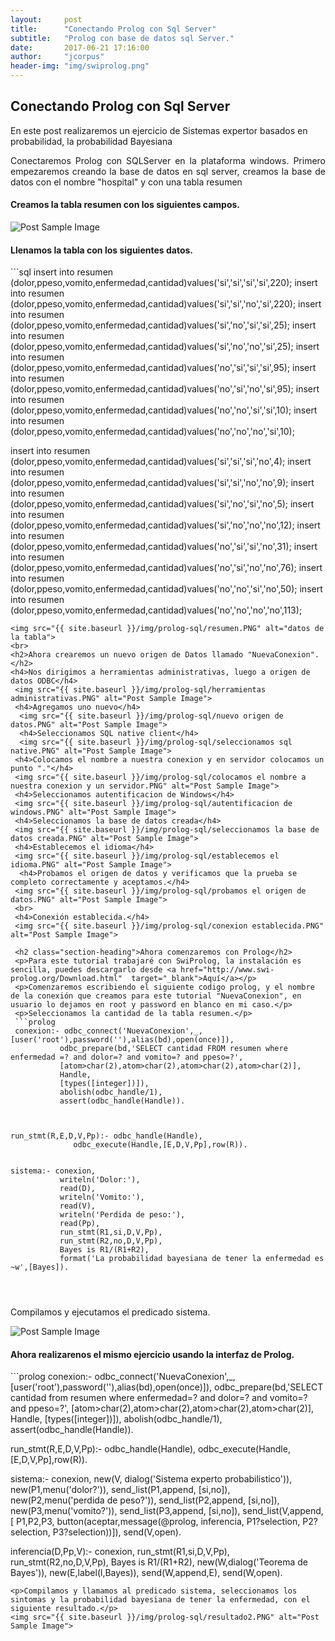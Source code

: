 ```yaml
---
layout:     post
title:      "Conectando Prolog con Sql Server"
subtitle:   "Prolog con base de datos sql Server."
date:       2017-06-21 17:16:00
author:     "jcorpus"
header-img: "img/swiprolog.png"
---
```


<h2 class="section-heading">Conectando Prolog con Sql Server</h2>
<p>En este post realizaremos un ejercicio de Sistemas expertor basados en probabilidad, la probabilidad Bayesiana</p>
<p style="text-align:justify;">Conectaremos Prolog con SQLServer en la plataforma windows. Primero empezaremos creando la base de datos en sql server, creamos la base de datos con el nombre "hospital" y con una tabla resumen </p>
<h4>Creamos la tabla resumen con los siguientes campos.</h4>
<img src="{{ site.baseurl }}/img/prolog-sql/tabla.PNG" alt="Post Sample Image">
<br>
<h4>Llenamos la tabla con los siguientes datos.</h4>
```sql
insert into resumen (dolor,ppeso,vomito,enfermedad,cantidad)values('si','si','si','si',220);
insert into resumen (dolor,ppeso,vomito,enfermedad,cantidad)values('si','si','no','si',220);
insert into resumen (dolor,ppeso,vomito,enfermedad,cantidad)values('si','no','si','si',25);
insert into resumen (dolor,ppeso,vomito,enfermedad,cantidad)values('si','no','no','si',25);
insert into resumen (dolor,ppeso,vomito,enfermedad,cantidad)values('no','si','si','si',95);
insert into resumen (dolor,ppeso,vomito,enfermedad,cantidad)values('no','si','no','si',95);
insert into resumen (dolor,ppeso,vomito,enfermedad,cantidad)values('no','no','si','si',10);
insert into resumen (dolor,ppeso,vomito,enfermedad,cantidad)values('no','no','no','si',10);

insert into resumen (dolor,ppeso,vomito,enfermedad,cantidad)values('si','si','si','no',4);
insert into resumen (dolor,ppeso,vomito,enfermedad,cantidad)values('si','si','no','no',9);
insert into resumen (dolor,ppeso,vomito,enfermedad,cantidad)values('si','no','si','no',5);
insert into resumen (dolor,ppeso,vomito,enfermedad,cantidad)values('si','no','no','no',12);
insert into resumen (dolor,ppeso,vomito,enfermedad,cantidad)values('no','si','si','no',31);
insert into resumen (dolor,ppeso,vomito,enfermedad,cantidad)values('no','si','no','no',76);
insert into resumen (dolor,ppeso,vomito,enfermedad,cantidad)values('no','no','si','no',50);
insert into resumen (dolor,ppeso,vomito,enfermedad,cantidad)values('no','no','no','no',113);
```
<img src="{{ site.baseurl }}/img/prolog-sql/resumen.PNG" alt="datos de la tabla">
<br>
<h2>Ahora crearemos un nuevo origen de Datos llamado "NuevaConexion".</h2>
<h4>Nos dirigimos a herramientas administrativas, luego a origen de datos ODBC</h4>
 <img src="{{ site.baseurl }}/img/prolog-sql/herramientas administrativas.PNG" alt="Post Sample Image">
 <h4>Agregamos uno nuevo</h4>
  <img src="{{ site.baseurl }}/img/prolog-sql/nuevo origen de datos.PNG" alt="Post Sample Image">
  <h4>Seleccionamos SQL native client</h4>
  <img src="{{ site.baseurl }}/img/prolog-sql/seleccionamos sql native.PNG" alt="Post Sample Image">
 <h4>Colocamos el nombre a nuestra conexion y en servidor colocamos un punto "."</h4>
 <img src="{{ site.baseurl }}/img/prolog-sql/colocamos el nombre a nuestra conexion y un servidor.PNG" alt="Post Sample Image">
 <h4>Seleccionamos autentificacion de Windows</h4>
 <img src="{{ site.baseurl }}/img/prolog-sql/autentificacion de windows.PNG" alt="Post Sample Image">
 <h4>Seleccionamos la base de datos creada</h4>
 <img src="{{ site.baseurl }}/img/prolog-sql/seleccionamos la base de datos creada.PNG" alt="Post Sample Image">
 <h4>Establecemos el idioma</h4>
 <img src="{{ site.baseurl }}/img/prolog-sql/establecemos el idioma.PNG" alt="Post Sample Image"> 
  <h4>Probamos el origen de datos y verificamos que la prueba se completo correctamente y aceptamos.</h4>
 <img src="{{ site.baseurl }}/img/prolog-sql/probamos el origen de datos.PNG" alt="Post Sample Image">
 <br>
 <h4>Conexión establecida.</h4>
 <img src="{{ site.baseurl }}/img/prolog-sql/conexion establecida.PNG" alt="Post Sample Image">
 
 <h2 class="section-heading">Ahora comenzaremos con Prolog</h2>
 <p>Para este tutorial trabajaré con SwiProlog, la instalación es sencilla, puedes descargarlo desde <a href="http://www.swi-prolog.org/Download.html"  target="_blank">Aquí</a></p>
 <p>Comenzaremos escribiendo el siguiente codigo prolog, y el nombre de la conexión que creamos para este tutorial "NuevaConexion", en usuario lo dejamos en root y password en blanco en mi caso.</p>
 <p>Seleccionamos la cantidad de la tabla resumen.</p>
 ```prolog
 conexion:- odbc_connect('NuevaConexion',_,[user('root'),password(''),alias(bd),open(once)]),
           odbc_prepare(bd,'SELECT cantidad FROM resumen where enfermedad =? and dolor=? and vomito=? and ppeso=?',
           [atom>char(2),atom>char(2),atom>char(2),atom>char(2)],
           Handle,
           [types([integer])]),
           abolish(odbc_handle/1),
           assert(odbc_handle(Handle)).



run_stmt(R,E,D,V,Pp):- odbc_handle(Handle),
              odbc_execute(Handle,[E,D,V,Pp],row(R)).


sistema:- conexion,
           writeln('Dolor:'),
           read(D),
           writeln('Vomito:'),
           read(V),
           writeln('Perdida de peso:'),
           read(Pp),
           run_stmt(R1,si,D,V,Pp),
           run_stmt(R2,no,D,V,Pp),
           Bayes is R1/(R1+R2),
           format('La probabilidad bayesiana de tener la enfermedad es ~w',[Bayes]).


 
 ```
 <p>Compilamos y ejecutamos el predicado sistema.</p>
 <img src="{{ site.baseurl }}/img/prolog-sql/resultado1.PNG" alt="Post Sample Image">
 
 
 <h4>Ahora realizarenos el mismo ejercicio usando la interfaz de Prolog.</h4>
 ```prolog
 conexion:- odbc_connect('NuevaConexion',_,[user('root'),password(''),alias(bd),open(once)]),
           odbc_prepare(bd,'SELECT cantidad from resumen where enfermedad=? and dolor=? and vomito=? and ppeso=?',
           [atom>char(2),atom>char(2),atom>char(2),atom>char(2)],
           Handle,
           [types([integer])]),
           abolish(odbc_handle/1),
           assert(odbc_handle(Handle)).



run_stmt(R,E,D,V,Pp):- odbc_handle(Handle),
              odbc_execute(Handle,[E,D,V,Pp],row(R)).


sistema:-  conexion,
	   new(V, dialog('Sistema experto probabilistico')),
	   new(P1,menu('dolor?')),
	   send_list(P1,append, [si,no]),
	   new(P2,menu('perdida de peso?')),
	   send_list(P2,append, [si,no]),
	   new(P3,menu('vomito?')),
	   send_list(P3,append, [si,no]),
	   send_list(V,append,[
		       P1,P2,P3,
		       button(aceptar,message(@prolog,
					     inferencia,
					     P1?selection,
					     P2?selection,
					     P3?selection))]),
	   send(V,open).


inferencia(D,Pp,V):- conexion,
	     run_stmt(R1,si,D,V,Pp),
             run_stmt(R2,no,D,V,Pp),
             Bayes is R1/(R1+R2),
	     new(W,dialog('Teorema de Bayes')),
	     new(E,label(l,Bayes)),
	     send(W,append,E),
	     send(W,open).

 
 
 ```
<p>Compilamos y llamamos al predicado sistema, seleccionamos los sintomas y la probabilidad bayesiana de tener la enfermedad, con el siguiente resultado.</p>
<img src="{{ site.baseurl }}/img/prolog-sql/resultado2.PNG" alt="Post Sample Image">

